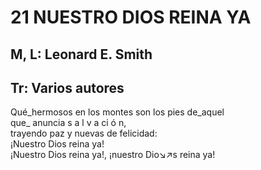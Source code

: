 # 21 NUESTRO DIOS REINA YA

## M, L: Leonard E. Smith
## Tr: Varios autores

Qué_hermosos en los montes son los pies de_aquel  
que_ anuncia s a l v a ci ó n,  
trayendo paz y nuevas de felicidad:  
¡Nuestro Dios reina ya!  
¡Nuestro Dios reina ya!, ¡nuestro Dio↘↗s reina ya!  

